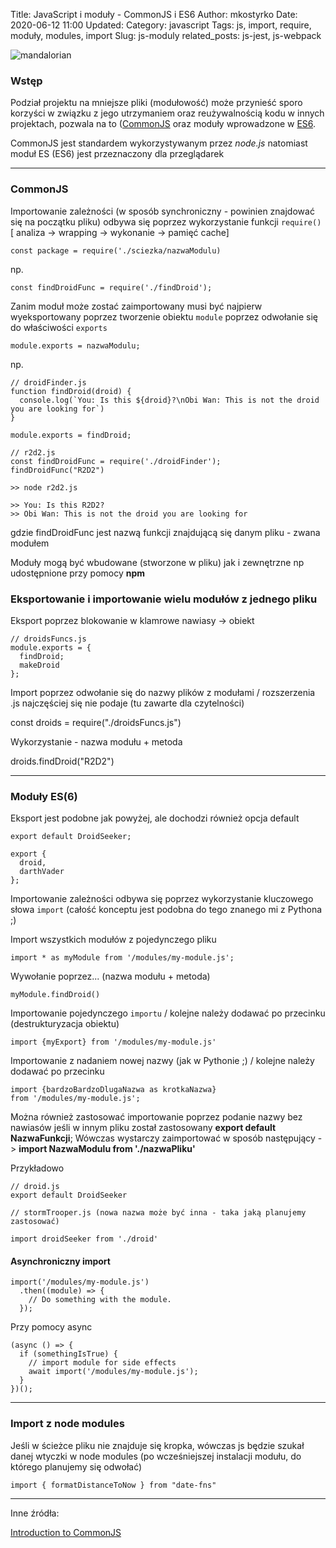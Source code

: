 Title: JavaScript i moduły - CommonJS i ES6
Author: mkostyrko
Date: 2020-06-12 11:00
Updated:
Category: javascript
Tags: js, import, require, moduły, modules, import
Slug: js-moduly
related_posts: js-jest, js-webpack

![mandalorian](https://i.pinimg.com/236x/93/3c/e5/933ce5ca53336ae73e95ffdae6f76797.jpg)

### Wstęp

Podział projektu na mniejsze pliki (modułowość) może przynieść sporo korzyści w związku z jego utrzymaniem oraz reużywalnością kodu w innych projektach, pozwala na to ([CommonJS](https://requirejs.org/docs/commonjs.html) oraz moduły wprowadzone w [ES6](https://developer.mozilla.org/en-US/docs/Web/JavaScript/Reference/Statements/import).

CommonJS jest standardem wykorzystywanym przez *node.js* natomiast moduł ES (ES6) jest przeznaczony dla przeglądarek 

---

### CommonJS

Importowanie zależności (w sposób synchroniczny - powinien znajdować się na początku pliku) odbywa się poprzez wykorzystanie funkcji `require()` [ analiza -> wrapping -> wykonanie -> pamięć cache]

    const package = require('./sciezka/nazwaModulu)

np.

    const findDroidFunc = require('./findDroid');

Zanim moduł może zostać zaimportowany musi być najpierw wyeksportowany poprzez tworzenie obiektu `module` poprzez odwołanie się do właściwości `exports`

    module.exports = nazwaModulu;

np.

    // droidFinder.js
    function findDroid(droid) {
      console.log(`You: Is this ${droid}?\nObi Wan: This is not the droid you are looking for`)
    }

    module.exports = findDroid;

    // r2d2.js
    const findDroidFunc = require('./droidFinder');
    findDroidFunc("R2D2")

    >> node r2d2.js

    >> You: Is this R2D2?
    >> Obi Wan: This is not the droid you are looking for


gdzie findDroidFunc jest nazwą funkcji znajdującą się danym pliku - zwana modułem

Moduły mogą być wbudowane (stworzone w pliku) jak i zewnętrzne np udostępnione przy pomocy **npm**

### Eksportowanie i importowanie wielu modułów z jednego pliku

Eksport poprzez blokowanie w klamrowe nawiasy -> obiekt

    // droidsFuncs.js
    module.exports = {
      findDroid;
      makeDroid
    };

Import poprzez odwołanie się do nazwy plików z modułami / rozszerzenia .js najczęściej się nie podaje (tu zawarte dla czytelności)

  const  droids = require("./droidsFuncs.js")

Wykorzystanie - nazwa modułu + metoda

  droids.findDroid("R2D2")

----

### Moduły ES(6)

Eksport jest podobne jak powyżej, ale dochodzi również opcja default

    export default DroidSeeker;

    export {
      droid,
      darthVader
    };

Importowanie zależności odbywa się poprzez wykorzystanie kluczowego słowa `import` (całość konceptu jest podobna do tego znanego mi z Pythona ;)

Import wszystkich modułów z pojedynczego pliku

    import * as myModule from '/modules/my-module.js';

Wywołanie poprzez... (nazwa modułu + metoda)

    myModule.findDroid()

Importowanie pojedynczego `importu` / kolejne należy dodawać po przecinku (destrukturyzacja obiektu)

    import {myExport} from '/modules/my-module.js'

Importowanie z nadaniem nowej nazwy (jak w Pythonie ;) / kolejne należy dodawać po przecinku

    import {bardzoBardzoDlugaNazwa as krotkaNazwa}
    from '/modules/my-module.js';

Można również zastosować importowanie poprzez podanie nazwy bez nawiasów jeśli w innym pliku został zastosowany **export default NazwaFunkcji**;
Wówczas wystarczy zaimportować w sposób następujący ->  **import NazwaModulu from './nazwaPliku'**

Przykładowo 

    // droid.js
    export default DroidSeeker

    // stormTrooper.js (nowa nazwa może być inna - taka jaką planujemy zastosować)

    import droidSeeker from './droid'

#### Asynchroniczny import

    import('/modules/my-module.js')
      .then((module) => {
        // Do something with the module.
      });

Przy pomocy async

    (async () => {
      if (somethingIsTrue) {
        // import module for side effects
        await import('/modules/my-module.js');
      }
    })();

---

### Import z node modules

Jeśli w ścieżce pliku nie znajduje się kropka, wówczas js będzie szukał danej wtyczki w node modules (po wcześniejszej instalacji modułu, do którego planujemy się odwołać)

    import { formatDistanceToNow } from "date-fns"



---
Inne źródła:

[Introduction to CommonJS](https://flaviocopes.com/commonjs/)
